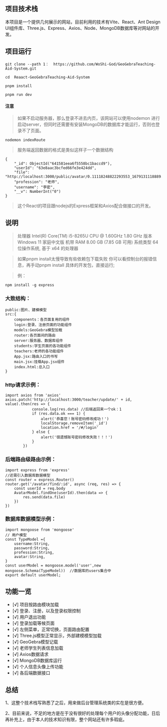 ## 项目技术栈

本项目是一个提供几何展示的网站，目前利用的技术有Vite、React、Ant Design UI组件库、Three.js、Express、Axios、Node、MongoDB数据库等对网站的开发。

## 项目运行

```
git clone --path 1：  https://github.com/WoShi-God/GeoGebraTeaching-Aid-System.git

cd  Reaact-GeoGebraTeaching-Aid-System

pnpm install 

pnpm run dev 
```

#### 注意

>如果不启动服务器，那么登录不进去内页，该网站可以使用nodemon 进行启动server，但同时还需要有安装MongoDB的数据库才能运行，否则也登录不了页面。

```
nodemon indexRoute
```

>服务端返回数据的格式是类似这样子一个数据结构

```
{
    "_id": ObjectId("641581eea6f5558bc1baccd9"),
    "userId": "63e8aac3bcfed66fe3e424dd",
    "file": "http://localhost:3000/public/avatar/0.11118248822293553_1679131118889.jpg",
    "profession": "老师",
    "username": "李密",
    "__v": NumberInt("0")
}
```

>这个React的项目跟nodejs的Express框架和Axios配合做接口的开发。


## 说明

>处理器	Intel(R) Core(TM) i5-8265U CPU @ 1.60GHz   1.80 GHz
>版本	Windows 11 家庭中文版
>机带 RAM	8.00 GB (7.85 GB 可用)
>系统类型	64 位操作系统, 基于 x64 的处理器

>如果pnpm install太慢导致有些依赖包下载失败 你可以看控制台的报错信息，再手动pnpm install 具体的开发包，直接运行;

>例：

```
npm install -g express
```

### 大致结构：
```
public:图片、建模模型
src:{
    components：各页面复用的组件
    login:登录、注册页面的功能组件
    models:GeoGebra模型加载
    router:各页面间的路由
    server:服务器、数据库组件
    students:学生页面的各功能组件
    teachers:老师的各功能组件
    App.jsx:路由入口的书写
    main.jsx:挂载App.jsx组件
    index.html:总入口
}
```

### http请求示例：
```
import axios from 'axios'
axios.patch('http://localhost:3000/teacher/update/' + id, value).then(res => {
            console.log(res.data) //后端返回来一个ok：1
            if (res.data.ok === 1) {
                alert('恭喜您！账号密码修改成功！')
                localStorage.removeItem('_id')
                location.href = '/#/login'
            } else {
                alert('很遗憾账号密码修改失败！！！')
            }
        })
```

### 后端路由级路由示例：
```
import express from 'express'
//还需引入数据库数据模型
const router = express.Router()
router.get('/avatar/find/:id', async (req, res) => {
    const userId = req.body
    AvatarModel.findOne(userId).then(data => {
        res.send(data.file)
    })
})
```

### 数据库数据模型示例：
```
import mongoose from 'mongoose'
// 用户模型
const TypeModel ={
    username:String,
    password:String,
    profession:String,
    avatar:String,
}
const userModel = mongoose.model('user',new mongoose.Schema(TypeModel))  //数据库的users集合中
export default userModel;

```
## 功能一览
- [√] 项目按路由模块加载
- [√] 登录、注册，以及登录权限控制
- [√] 用户退出功能
- [√] 登录加载等候页面
- [√] 左侧菜单，正常切换，页面路由配置
- [√] Three.js模型正常显示，外部建模模型加载
- [√] GeoGebra模型记载
- [√] 老师学生列表信息加载
- [√] Axios数据请求
- [√] MongoDB数据库运行
- [√] 个人信息头像上传功能
- [√] 各后端数据接口

## 总结

1、这整个技术栈写熟悉了之后，用来做后台管理系统类的实在是很方便。

2、目前来说，不足的地方是在于没有很好的处理每个用户的头像分配功能，日后再补充上，由于本人的技术知识有限，整个网站还有许多瑕疵。
